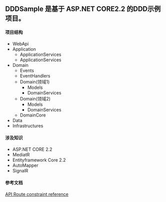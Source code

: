## DDDSample 是基于 ASP.NET CORE2.2 的DDD示例项目。

#### 项目结构
+ WebApi
+ Application
	* ApplicationServices
	* ApplicationServices
+ Domain
	* Events
	* EventHandlers
	* Domain(领域1)
		* Models
		* DomainServices
	* Domain(领域2)
		* Models
		* DomainServices
	* DomainCore
+ Data
+ Infrastructures

#### 涉及知识
+ ASP.NET CORE 2.2
+ MediatR
+ Entityframework Core 2.2
+ AutoMapper
+ SignalR

#### 参考文档
[API Route constraint reference](https://docs.microsoft.com/en-us/aspnet/core/fundamentals/routing?view=aspnetcore-3.0)